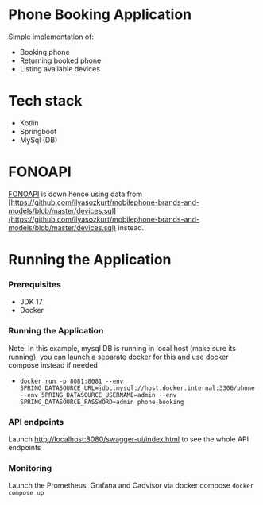 # Phone Booking Application
Simple implementation of:
* Booking phone
* Returning booked phone
* Listing available devices

# Tech stack
* Kotlin
* Springboot
* MySql (DB)

# FONOAPI
[FONOAPI](https://fonoapi.freshpixl.com/) is down hence using data from [https://github.com/ilyasozkurt/mobilephone-brands-and-models/blob/master/devices.sql](https://github.com/ilyasozkurt/mobilephone-brands-and-models/blob/master/devices.sql) instead.

# Running the Application
### Prerequisites
* JDK 17
* Docker

### Running the Application
Note: In this example, mysql DB is running in local host (make sure its running), you can launch a separate docker for this and use docker compose instead if needed
* ```docker run -p 8081:8081 --env SPRING_DATASOURCE_URL=jdbc:mysql://host.docker.internal:3306/phone --env SPRING_DATASOURCE_USERNAME=admin --env SPRING_DATASOURCE_PASSWORD=admin phone-booking```

### API endpoints
Launch [http://localhost:8080/swagger-ui/index.html](http://localhost:8080/swagger-ui/index.html) to see the whole API endpoints

### Monitoring
Launch the Prometheus, Grafana and Cadvisor via docker compose ```docker compose up```